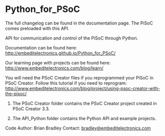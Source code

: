 Python_for_PSoC
=================

The full changelog can be found in the documentation page. The PiSoC comes preloaded with this API.

API for communication and control of the PiSoC through Python.

Documentation can be found here: http://embeditelectronics.github.io/Python_for_PSoC/

Our learning page with projects can be found here: http://www.embeditelectronics.com/blog/learn/

You will need the PSoC Creator files if you reprogrammed your PiSoC in PSoC Creator. Follow this tutorial if you need to reprogram: http://www.embeditelectronics.com/blog/project/using-psoc-creator-with-the-pisoc/

1. The PSoC Creator folder contains the PSoC Creator project created in PSoC Creator 3.3. 

2. The API_Python folder contains the Python API and example projects. 

Code Author: Brian Bradley
Contact: bradley@embeditelectronics.com
